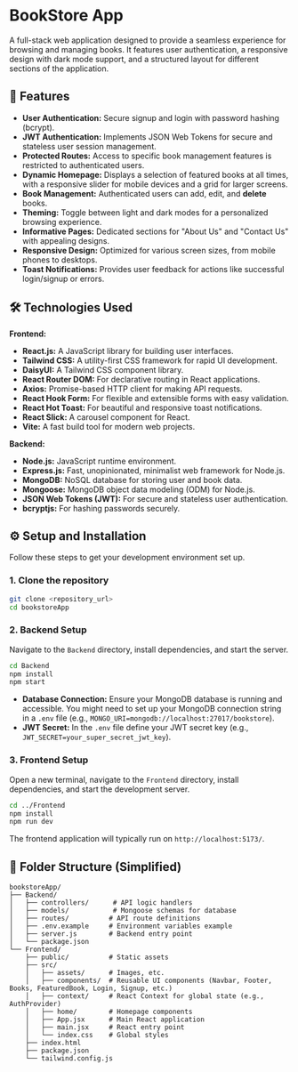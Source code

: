 # BookStore App

A full-stack web application designed to provide a seamless experience for browsing and managing books. It features user authentication, a responsive design with dark mode support, and a structured layout for different sections of the application.

## 🚀 Features

*   **User Authentication:** Secure signup and login with password hashing (bcrypt).
*   **JWT Authentication:** Implements JSON Web Tokens for secure and stateless user session management.
*   **Protected Routes:** Access to specific book management features is restricted to authenticated users.
*   **Dynamic Homepage:** Displays a selection of featured books at all times, with a responsive slider for mobile devices and a grid for larger screens.
*   **Book Management:** Authenticated users can add, edit, and **delete** books.
*   **Theming:** Toggle between light and dark modes for a personalized browsing experience.
*   **Informative Pages:** Dedicated sections for "About Us" and "Contact Us" with appealing designs.
*   **Responsive Design:** Optimized for various screen sizes, from mobile phones to desktops.
*   **Toast Notifications:** Provides user feedback for actions like successful login/signup or errors.

## 🛠️ Technologies Used

**Frontend:**
*   **React.js:** A JavaScript library for building user interfaces.
*   **Tailwind CSS:** A utility-first CSS framework for rapid UI development.
*   **DaisyUI:** A Tailwind CSS component library.
*   **React Router DOM:** For declarative routing in React applications.
*   **Axios:** Promise-based HTTP client for making API requests.
*   **React Hook Form:** For flexible and extensible forms with easy validation.
*   **React Hot Toast:** For beautiful and responsive toast notifications.
*   **React Slick:** A carousel component for React.
*   **Vite:** A fast build tool for modern web projects.

**Backend:**
*   **Node.js:** JavaScript runtime environment.
*   **Express.js:** Fast, unopinionated, minimalist web framework for Node.js.
*   **MongoDB:** NoSQL database for storing user and book data.
*   **Mongoose:** MongoDB object data modeling (ODM) for Node.js.
*   **JSON Web Tokens (JWT):** For secure and stateless user authentication.
*   **bcryptjs:** For hashing passwords securely.

## ⚙️ Setup and Installation

Follow these steps to get your development environment set up.

### 1. Clone the repository

```bash
git clone <repository_url>
cd bookstoreApp
```

### 2. Backend Setup

Navigate to the `Backend` directory, install dependencies, and start the server.

```bash
cd Backend
npm install
npm start
```
*   **Database Connection:** Ensure your MongoDB database is running and accessible. You might need to set up your MongoDB connection string in a `.env` file (e.g., `MONGO_URI=mongodb://localhost:27017/bookstore`).
*   **JWT Secret:** In the `.env` file define your JWT secret key (e.g., `JWT_SECRET=your_super_secret_jwt_key`).

### 3. Frontend Setup

Open a new terminal, navigate to the `Frontend` directory, install dependencies, and start the development server.

```bash
cd ../Frontend
npm install
npm run dev
```

The frontend application will typically run on `http://localhost:5173/`.

## 📂 Folder Structure (Simplified)

```
bookstoreApp/
├── Backend/
│   ├── controllers/      # API logic handlers
│   ├── models/           # Mongoose schemas for database
│   ├── routes/          # API route definitions
│   ├── .env.example     # Environment variables example
│   ├── server.js        # Backend entry point
│   └── package.json
└── Frontend/
    ├── public/          # Static assets
    ├── src/
    │   ├── assets/      # Images, etc.
    │   ├── components/  # Reusable UI components (Navbar, Footer, Books, FeaturedBook, Login, Signup, etc.)
    │   ├── context/     # React Context for global state (e.g., AuthProvider)
    │   ├── home/        # Homepage components
    │   ├── App.jsx      # Main React application
    │   ├── main.jsx     # React entry point
    │   └── index.css    # Global styles
    ├── index.html
    ├── package.json
    └── tailwind.config.js
```
